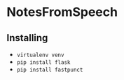# NotesFromSpeech
## Installing
- ```virtualenv venv```
- ```pip install flask```
- ```pip install fastpunct```
